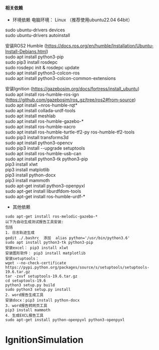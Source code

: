#### 相关依赖
-   环境依赖
电脑环境： Linux （推荐使用ubuntu22.04 64bit）

sudo ubuntu-drivers devices  
sudo ubuntu-drivers autoinstall  

安装ROS2 Humble (https://docs.ros.org/en/humble/Installation/Ubuntu-Install-Debians.html)  
sudo apt install python3-pip  
sudo pip3 install rosdepc  
sudo rosdepc init & rosdepc update  
sudo apt install python3-colcon-ros  
sudo apt install python3-colcon-common-extensions  

安装Ignition  (https://gazebosim.org/docs/fortress/install_ubuntu)  
sudo apt install ros-humble-ros-ign  (https://github.com/gazebosim/ros_gz/tree/ros2#from-source)  
sudo apt install ~nros-humble-rqt*  
sudo apt install collada-urdf-tools  
sudo apt install meshlab  
sudo apt install ros-humble-gazebo-*  
sudo apt install ros-humble-xacro  
sudo apt install ros-humble-turtle-tf2-py ros-humble-tf2-tools  
sudo pip3 install transforms3d  
sudo apt install python3-opencv  
sudo pip3 install --upgrade setuptools   
sudo apt install ros-humble-usb-can  
sudo apt install python3-tk python3-pip   
pip3 install xlwt  
pip3 install matplotlib  
pip3 install python-docx  
pip3 install mammoth   
sudo apt-get install  python3-openpyxl  
sudo apt-get install liburdfdom-tools  
sudo apt-get install ros-humble-urdf-*  

-   其他依赖
```shell
sudo apt-get install ros-melodic-gazebo-*
以下为自动生成测试报告工具安装:
包括 
1. 日志轨迹生成  
gedit ./.bashrc  添加  alias python='/usr/bin/python3.6'  
sudo apt install python3-tk python3-pip  
安装excel： pip3 install xlwt  
安装图形软件： pip3 install matplotlib  
安装setuptools：   
wget --no-check-certificate  https://pypi.python.org/packages/source/s/setuptools/setuptools-19.6.tar.gz  
tar -zxvf setuptools-19.6.tar.gz  
cd setuptools-19.6  
python3 setup.py build  
sudo python3 setup.py install  
2. word报告生成工具  
安装docx：pip3 install python-docx  
3. word报告转网页工具  
pip3 install mammoth  
4. 生成EXCL报告工具  
sudo apt-get install python-openpyxl python3-openpyxl   
```
# IgnitionSimulation
